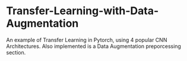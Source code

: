 # Transfer-Learning-with-Data-Augmentation
An example of Transfer Learning in Pytorch, using 4 popular CNN Architectures. Also implemented is a Data Augmentation preporcessing section.

